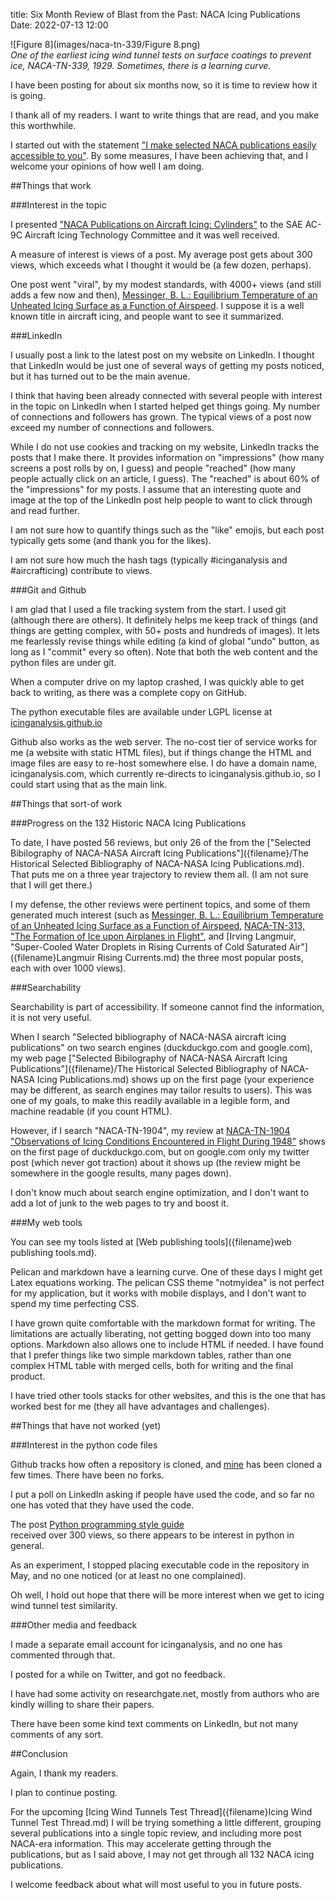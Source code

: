 title: Six Month Review of Blast from the Past: NACA Icing Publications    
Date: 2022-07-13 12:00  

![Figure 8](images/naca-tn-339/Figure 8.png)  
_One of the earliest icing wind tunnel tests on surface coatings to prevent ice, NACA-TN-339, 1929. Sometimes, there is a learning curve._  

I have been posting for about six months now, 
so it is time to review how it is going.  

I thank all of my readers. 
I want to write things that are read, and you make this worthwhile. 

I started out with the statement ["I make selected NACA publications easily accessible to you"]({filename}introduction.md). 
By some measures, I have been achieving that, 
and I welcome your opinions of how well I am doing. 

##Things that work

###Interest in the topic  

I presented ["NACA Publications on Aircraft Icing: Cylinders"](https://icinganalysis.github.io/images/cylinder_thread_wrap_up/SAE%20presentation%20Cook.pdf) 
to the SAE AC-9C Aircraft Icing Technology Committee and it was well received. 

A measure of interest is views of a post. 
My average post gets about 300 views, 
which exceeds what I thought it would be (a few dozen, perhaps). 

One post went "viral", by my modest standards, with 4000+ views (and still adds a few now and then), 
[Messinger, B. L.: Equilibrium Temperature of an Unheated Icing Surface as a Function of Airspeed]({filename}messinger.md). 
I suppose it is a well known title in aircraft icing, 
and people want to see it summarized. 

###LinkedIn

I usually post a link to the latest post on my website on LinkedIn. 
I thought that LinkedIn would be just one of several ways of getting my posts noticed, 
but it has turned out to be the main avenue. 

I think that having been already connected with several people 
with interest in the topic on LinkedIn when I started helped get things going.
My number of connections and followers has grown. 
The typical views of a post now exceed my number of connections and followers. 

While I do not use cookies and tracking on my website, 
LinkedIn tracks the posts that I make there. 
It provides information on "impressions" (how many screens a post rolls by on, I guess) 
and people "reached" (how many people actually click on an article, I guess).
The "reached" is about 60% of the "impressions" for my posts. 
I assume that an interesting quote and image at the top of the LinkedIn post help 
people to want to click through and read further. 

I am not sure how to quantify things such as the "like" emojis, 
but each post typically gets some (and thank you for the likes). 

I am not sure how much the hash tags (typically #icinganalysis and #aircrafticing) 
contribute to views. 

###Git and Github

I am glad that I used a file tracking system from the start. 
I used git (although there are others). 
It definitely helps me keep track of things
(and things are getting complex, with 50+ posts and hundreds of images). 
It lets me fearlessly revise things while editing 
(a kind of global "undo" button, as long as I "commit" every so often). 
Note that both the web content and the python files are under git. 

When a computer drive on my laptop crashed, 
I was quickly able to get back to writing, 
as there was a complete copy on GitHub.

The python executable files are available under LGPL license at [icinganalysis.github.io](https://github.com/icinganalysis/icinganalysis.github.io/tree/main/icinganalysis) 

Github also works as the web server. 
The no-cost tier of service works for me (a website with static HTML files), 
but if things change the HTML and image files are easy to 
re-host somewhere else. 
I do have a domain name, icinganalysis.com, 
which currently re-directs to icinganalysis.github.io, 
so I could start using that as the main link. 

##Things that sort-of work

###Progress on the 132 Historic NACA Icing Publications 

To date, I have posted 56 reviews, but only 26 of the from the ["Selected Bibilography of NACA-NASA Aircraft Icing Publications"]({filename}/The Historical Selected Bibliography of NACA-NASA Icing Publications.md).  
That puts me on a three year trajectory to review them all. 
(I am not sure that I will get there.) 

I my defense, the other reviews were pertinent topics, 
and some of them generated much interest 
(such as [Messinger, B. L.: Equilibrium Temperature of an Unheated Icing Surface as a Function of Airspeed]({filename}messinger.md), 
[NACA-TN-313, "The Formation of Ice upon Airplanes in Flight"]({filename}NACA-TN-313.md), 
and [Irving Langmuir, "Super-Cooled Water Droplets in Rising Currents of Cold Saturated Air"]({filename}Langmuir Rising Currents.md) 
the three most popular posts, each with over 1000 views). 

###Searchability

Searchability is part of accessibility. 
If someone cannot find the information, it is not very useful. 

When I search "Selected bibliography of NACA-NASA aircraft icing publications" on two search engines
(duckduckgo.com and google.com), my web page ["Selected Bibilography of NACA-NASA Aircraft Icing Publications"]({filename}/The Historical Selected Bibliography of NACA-NASA Icing Publications.md) 
shows up on the first page 
(your experience may be different, as search engines may tailor results to users). 
This was one of my goals, to make this readily available in a legible form, 
and machine readable (if you count HTML).

However, if I search "NACA-TN-1904", my review at [NACA-TN-1904 "Observations of Icing Conditions Encountered in Flight During 1948"]({filename}/NACA-TN-1904.md) 
shows on the first page of duckduckgo.com, but on google.com 
only my twitter post (which never got traction) about it shows up
(the review might be somewhere in the google results, many pages down).

I don't know much about search engine optimization, 
and I don't want to add a lot of junk to the web pages to try and boost it. 

###My web tools

You can see my tools listed at [Web publishing tools]({filename}web publishing tools.md).  

Pelican and markdown have a learning curve. 
One of these days I might get Latex equations working. 
The pelican CSS theme "notmyidea" is not perfect for my application, 
but it works with mobile displays, and I don't 
want to spend my time perfecting CSS. 

I have grown quite comfortable with the markdown format for writing. 
The limitations are actually liberating, not getting bogged down into too many options. 
Markdown also allows one to include HTML if needed. 
I have found that I prefer things like two simple markdown tables, 
rather than one complex HTML table with merged cells, 
both for writing and the final product. 

I have tried other tools stacks for other websites, 
and this is the one that has worked best for me
(they all have advantages and challenges). 

##Things that have not worked (yet)

###Interest in the python code files

Github tracks how often a repository is cloned, 
and [mine](https://github.com/icinganalysis/icinganalysis.github.io/tree/main/icinganalysis) has been cloned a few times. 
There have been no forks. 

I put a poll on LinkedIn asking if people have used the code, 
and so far no one has voted that they have used the code. 

The post [Python programming style guide]({filename}python_style_guide.md)  
received over 300 views, 
so there appears to be interest in python in general. 

As an experiment, I stopped placing executable code in the repository in May, 
and no one noticed 
(or at least no one complained). 

Oh well, I hold out hope that there will be more interest when 
we get to icing wind tunnel test similarity. 

###Other media and feedback

I made a separate email account for icinganalysis, and no one has commented through that. 

I posted for a while on Twitter, and got no feedback. 

I have had some activity on researchgate.net, 
mostly from authors who are kindly willing to share their papers. 

There have been some kind text comments on LinkedIn, but not many comments of any sort. 

##Conclusion

Again, I thank my readers. 

I plan to continue posting.

For the upcoming [Icing Wind Tunnels Test Thread]({filename}Icing Wind Tunnel Test Thread.md) 
I will be trying something a little different, 
grouping several publications into a single topic review, 
and including more post NACA-era information. 
This may accelerate getting through the publications, 
but as I said above, I may not get through all 132 NACA icing publications. 

I welcome feedback about what will most useful to you in future posts. 





